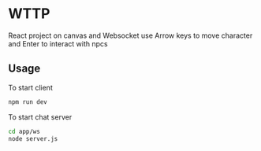 # WTTP

React project on canvas and Websocket
use Arrow keys to move character and Enter to interact with npcs

## Usage

To start client 
```bash
npm run dev
```

To start chat server

```bash
cd app/ws
node server.js
```
